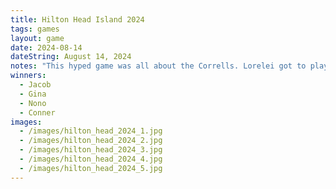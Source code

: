 ```yaml
---
title: Hilton Head Island 2024
tags: games
layout: game
date: 2024-08-14
dateString: August 14, 2024
notes: "This hyped game was all about the Corrells. Lorelei got to play her first game and get her first Cuckoo. The game ended with Gina and Jacob in the finals. After a controversial redraw (Anthony looked at the cards beforehand), Jacob sealed the deal with a Cuckoo. Other special moments include Spencer and Anna drawing Kings on the deck twice in a row, and Nono and Jacob getting a rare double-cu."
winners:
  - Jacob
  - Gina
  - Nono
  - Conner
images:
  - /images/hilton_head_2024_1.jpg
  - /images/hilton_head_2024_2.jpg
  - /images/hilton_head_2024_3.jpg
  - /images/hilton_head_2024_4.jpg
  - /images/hilton_head_2024_5.jpg
---
```

